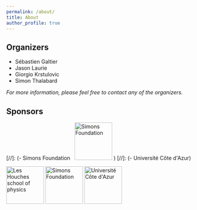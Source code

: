 ```yaml
---
permalink: /about/
title: About
author_profile: true
---
```


## Organizers

- Sébastien Galtier
- Jason Laurie
- Giorgio Krstulovic
- Simon Thalabard

*For more information, please feel free to contact any of the organizers.*

## Sponsors

[//]: (- Simons Foundation &nbsp; <img src="{{ site.baseurl }}/images/logo_simons.png" alt="Simons Foundation" style="height: 100px" > )
[//]: (- Université Côte d'Azur)

<img src="{{ site.baseurl }}/images/logo_EPH.svg" alt="Les Houches school of physics" style="height: 100px" > 
<img src="{{ site.baseurl }}/images/logo_simons.png" alt="Simons Foundation" style="height: 100px" > 

<img src="{{ site.baseurl }}/images/logo_uca.png" alt="Université Côte d'Azur" style="height: 100px" > 

